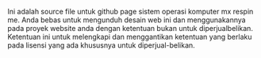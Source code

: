 Ini adalah source file untuk github page sistem operasi komputer mx respin me.
Anda bebas untuk mengunduh desain web ini dan menggunakannya pada proyek website anda dengan ketentuan bukan untuk diperjualbelikan. Ketentuan ini untuk melengkapi dan menggantikan ketentuan yang berlaku pada lisensi yang ada khususnya untuk diperjual-belikan.
